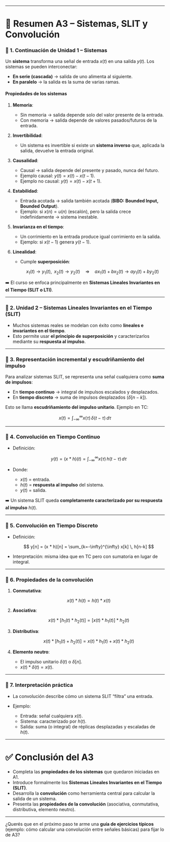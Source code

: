 
---

# 📘 **Resumen A3 – Sistemas, SLIT y Convolución**

### 📌 1. Continuación de Unidad 1 – Sistemas

Un **sistema** transforma una señal de entrada $x(t)$ en una salida $y(t)$.
Los sistemas se pueden interconectar:

* **En serie (cascada)** → salida de uno alimenta al siguiente.
* **En paralelo** → la salida es la suma de varias ramas.

#### **Propiedades de los sistemas**

1. **Memoria**:

   * Sin memoria → salida depende solo del valor presente de la entrada.
   * Con memoria → salida depende de valores pasados/futuros de la entrada.

2. **Invertibilidad**:

   * Un sistema es invertible si existe un **sistema inverso** que, aplicada la salida, devuelve la entrada original.

3. **Causalidad**:

   * Causal → salida depende del presente y pasado, nunca del futuro.
   * Ejemplo causal: $y(t) = x(t) - x(t-1)$.
   * Ejemplo no causal: $y(t) = x(t) - x(t+1)$.

4. **Estabilidad**:

   * Entrada acotada → salida también acotada (**BIBO: Bounded Input, Bounded Output**).
   * Ejemplo: si $x(n) = u(n)$ (escalón), pero la salida crece indefinidamente → sistema inestable.

5. **Invarianza en el tiempo**:

   * Un corrimiento en la entrada produce igual corrimiento en la salida.
   * Ejemplo: si $x(t-1)$ genera $y(t-1)$.

6. **Linealidad**:

   * Cumple **superposición**:

     $$
     x_1(t)\to y_1(t), \;\; x_2(t)\to y_2(t) \quad \Rightarrow \quad a x_1(t)+b x_2(t) \to a y_1(t)+ b y_2(t)
     $$

➡️ El curso se enfoca principalmente en **Sistemas Lineales Invariantes en el Tiempo (SLIT o LTI)**.

---

### 📌 2. Unidad 2 – Sistemas Lineales Invariantes en el Tiempo (SLIT)

* Muchos sistemas reales se modelan con éxito como **lineales e invariantes en el tiempo**.
* Esto permite usar **el principio de superposición** y caracterizarlos mediante su **respuesta al impulso**.

---

### 📌 3. Representación incremental y escudriñamiento del impulso

Para analizar sistemas SLIT, se representa una señal cualquiera como **suma de impulsos**:

* En **tiempo continuo** → integral de impulsos escalados y desplazados.
* En **tiempo discreto** → suma de impulsos desplazados ($\delta[n-k]$).

Esto se llama **escudriñamiento del impulso unitario**.
Ejemplo en TC:

$$
x(t) = \int_{-\infty}^{\infty} x(\tau)\, \delta(t-\tau)\, d\tau
$$

---

### 📌 4. Convolución en Tiempo Continuo

* Definición:

  $$
  y(t) = (x * h)(t) = \int_{-\infty}^{\infty} x(\tau) \, h(t-\tau)\, d\tau
  $$
* Donde:

  * $x(t)$ = entrada.
  * $h(t)$ = **respuesta al impulso** del sistema.
  * $y(t)$ = salida.

➡️ Un sistema SLIT queda **completamente caracterizado por su respuesta al impulso** $h(t)$.

---

### 📌 5. Convolución en Tiempo Discreto

* Definición:

  $$
  y[n] = (x * h)[n] = \sum_{k=-\infty}^{\infty} x[k] \, h[n-k]
  $$
* Interpretación: misma idea que en TC pero con sumatoria en lugar de integral.

---

### 📌 6. Propiedades de la convolución

1. **Conmutativa**:

   $$
   x(t) * h(t) = h(t) * x(t)
   $$
2. **Asociativa**:

   $$
   x(t) * [h_1(t) * h_2(t)] = [x(t) * h_1(t)] * h_2(t)
   $$
3. **Distributiva**:

   $$
   x(t) * [h_1(t)+h_2(t)] = x(t)*h_1(t) + x(t)*h_2(t)
   $$
4. **Elemento neutro**:

   * El impulso unitario $\delta(t)$ o $\delta[n]$.
   * $x(t) * \delta(t) = x(t)$.

---

### 📌 7. Interpretación práctica

* La convolución describe cómo un sistema SLIT “filtra” una entrada.
* Ejemplo:

  * Entrada: señal cualquiera $x(t)$.
  * Sistema: caracterizado por $h(t)$.
  * Salida: suma (o integral) de réplicas desplazadas y escaladas de $h(t)$.

---

# ✅ **Conclusión del A3**

* Completa las **propiedades de los sistemas** que quedaron iniciadas en A1.
* Introduce formalmente los **Sistemas Lineales Invariantes en el Tiempo (SLIT)**.
* Desarrolla la **convolución** como herramienta central para calcular la salida de un sistema.
* Presenta las **propiedades de la convolución** (asociativa, conmutativa, distributiva, elemento neutro).

---

¿Querés que en el próximo paso te arme una **guía de ejercicios típicos** (ejemplo: cómo calcular una convolución entre señales básicas) para fijar lo de A3?
